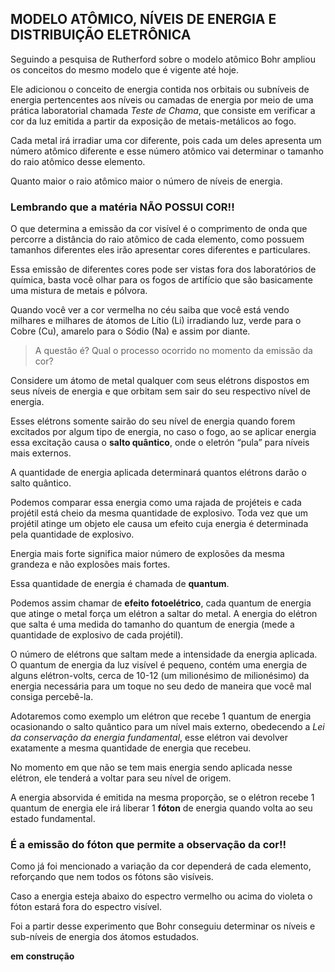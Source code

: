 ## MODELO ATÔMICO, NÍVEIS DE ENERGIA E DISTRIBUIÇÃO ELETRÔNICA


Seguindo a pesquisa de Rutherford sobre o modelo atômico Bohr ampliou os conceitos do mesmo modelo que é vigente até hoje. 

Ele adicionou o conceito de energia contida nos orbitais ou subníveis de energia pertencentes aos níveis ou camadas de energia por meio de uma prática laboratorial chamada *Teste de Chama*, que consiste em verificar a cor da luz emitida a partir da exposição de metais-metálicos ao fogo.

Cada metal irá irradiar uma cor diferente, pois cada um deles apresenta um número atômico diferente e esse número atômico vai determinar o tamanho do raio atômico desse elemento.

Quanto maior o raio atômico maior o número de níveis de energia.

### Lembrando que a matéria **NÃO POSSUI COR!!**

O que determina a emissão da cor visível é o comprimento de onda que percorre a distância do raio atômico de cada elemento, como possuem tamanhos diferentes eles irão apresentar cores diferentes e particulares.

Essa emissão de diferentes cores pode ser vistas fora dos laboratórios de química, basta você olhar para os fogos de artifício que são basicamente uma mistura de metais e pólvora.

Quando você ver a cor vermelha no céu saiba que você está vendo milhares e milhares de átomos de Lítio (Li) irradiando luz, verde para o Cobre (Cu), amarelo para o Sódio (Na) e assim por diante.

> A questão é? Qual o processo ocorrido no momento da emissão da cor?

Considere um átomo de metal qualquer com seus elétrons dispostos em seus níveis de energia e que orbitam sem sair do seu respectivo nível de energia. 

Esses elétrons somente sairão do seu nível de energia quando forem excitados por algum tipo de energia, no caso o fogo, ao se aplicar energia essa excitação causa o **salto quântico**, onde o eletrón “pula” para níveis mais externos.

A quantidade de energia aplicada determinará quantos elétrons darão o salto quântico. 

Podemos comparar essa energia como uma rajada de projéteis e cada projétil está cheio da mesma quantidade de explosivo. Toda vez que um projétil atinge um objeto ele causa um efeito cuja energia é determinada pela quantidade de explosivo. 

Energia mais forte significa maior número de explosões da mesma grandeza e não explosões mais fortes. 

Essa quantidade de energia é chamada de **quantum**.

Podemos assim chamar de **efeito fotoelétrico**, cada quantum de energia que atinge o metal força um elétron a saltar do metal. A energia do elétron que salta é uma medida do tamanho do quantum de energia (mede a quantidade de explosivo de cada projétil). 

O número de elétrons que saltam mede a intensidade da energia aplicada. O quantum de energia da luz visível é pequeno, contém uma energia de alguns elétron-volts, cerca de 10-12 (um milionésimo de milionésimo) da energia necessária para um toque no seu dedo de maneira que você mal consiga percebê-la.

Adotaremos como exemplo um elétron que recebe 1 quantum de energia ocasionando o salto quântico para um nível mais externo,  obedecendo a *Lei da conservação da energia fundamental*, esse elétron vai devolver exatamente a mesma quantidade de energia que recebeu. 

No momento em que não se tem mais energia sendo aplicada nesse elétron, ele tenderá a voltar para seu nível de origem. 

A energia absorvida é emitida na mesma proporção, se o elétron recebe 1 quantum de energia ele irá liberar 1 **fóton** de energia quando volta ao seu estado fundamental.

### É a emissão do fóton que permite a observação da cor!!

Como já foi mencionado a variação da cor dependerá de cada elemento, reforçando que nem todos os fótons são visíveis.

Caso a energia esteja abaixo do espectro vermelho ou acima do violeta o fóton estará fora do espectro visível. 

Foi a partir desse experimento que Bohr conseguiu determinar os níveis e sub-níveis de energia dos átomos estudados. 

**em construção**
